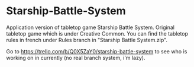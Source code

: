 # Starship-Battle-System
Application version of tabletop game Starship Battle System. Original tabletop game which is under Creative Common.
You can find the tabletop rules in french under Rules branch in "Starship Battle System.zip".

Go to https://trello.com/b/Q0X5ZaY0/starship-battle-system to see who is working on in currently (no real branch system, i'm lazy).
